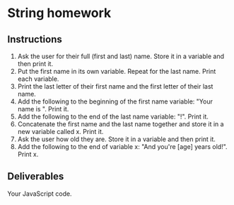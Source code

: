 # String homework

## Instructions

1. Ask the user for their full (first and last) name. Store it in a variable and then print it.
2. Put the first name in its own variable. Repeat for the last name. Print each variable.
3. Print the last letter of their first name and the first letter of their last name.
4. Add the following to the beginning of the first name variable: "Your name is ". Print it.
5. Add the following to the end of the last name variable: "!". Print it.
6. Concatenate the first name and the last name together and store it in a new variable called x. Print it.
7. Ask the user how old they are. Store it in a variable and then print it.
8. Add the following to the end of variable x: "And you're [age] years old!". Print x.


## Deliverables

Your JavaScript code.
